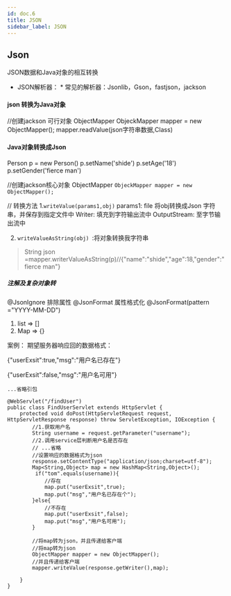 ```yaml
---
id: doc.6
title: JSON
sidebar_label: JSON
---
```



## Json 
JSON数据和Java对象的相互转换
* JSON解析器：
			* 常见的解析器：Jsonlib，Gson，fastjson，jackson
		
#### json 转换为Java对象
//创建jackson 可行对象 ObjectMapper
ObjeckMapper mapper = new ObjectMapper();
mapper.readValue(json字符串数据,Class)

#### Java对象转换成Json
Person p = new Person()
p.setName('shide')
p.setAge('18')
p.setGender('fierce man')

//创建jackson核心对象 ObjectMapper
`ObjeckMapper mapper = new ObjectMapper();`

// 转换方法
1.`writeValue(params1,obj)`
params1:
    file 将obj转换成Json 字符串，并保存到指定文件中
    Writer: 填充到字符输出流中
    OutputStream: 至字节输出流中
    
2. `writeValueAsString(obj) `:将对象转换我字符串
 > String json =mapper.writerValueAsString(p)//{"name":"shide","age":18,"gender":"fierce man"}

##### 注解及复杂对象转
@JsonIgnore 排除属性
@JsonFormat 属性格式化
    @JsonFormat(pattern ="YYYY-MM-DD")

1. list => []
2. Map => {}

案例：
期望服务器响应回的数据格式：

{"userExsit":true,"msg":"用户名已存在"}

{"userExsit":false,"msg":"用户名可用"}
```
...省略引包

@WebServlet("/findUser")
public class FindUserServlet extends HttpServlet {
    protected void doPost(HttpServletRequest request, HttpServletResponse response) throw ServletException, IOException {
        //1.获取用户名
        String username = request.getParameter("username");
        //2.调用service层判断用户名是否存在
        // ...省略
        //设置响应的数据格式为json
        response.setContentType("application/json;charset=utf-8");
        Map<String,Object> map = new HashMap<String,Object>();
         if("tom".equals(username)){
            //存在
            map.put("userExsit",true);
            map.put("msg","用户名已存在个");
        }else{
            //不存在
            map.put("userExsit",false);
            map.put("msg","用户名可用");
        }

        //将map转为json，并且传递给客户端
        //将map转为json
        ObjectMapper mapper = new ObjectMapper();
        //并且传递给客户端
        mapper.writeValue(response.getWriter(),map);
        
    }
}


```